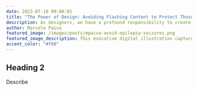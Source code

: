 ```yaml
---
date: 2023-07-18 00:00:01
title: "The Power of Design: Avoiding Flashing Content to Protect Those with Epilepsy"
description: As designers, we have a profound responsibility to create safe and inclusive digital environments. One critical aspect of this is avoiding flashing content in our designs. While WCAG 2.3.1 allows for content that flashes under strict parameters, it is strongly recommended to refrain from using flashing elements altogether.
author: Marcelo Paiva
featured_image: /images/posts/mpaiva-avoid-epilepsy-seizures.png
featured_image_description: This evocative digital illustration captures the intensity of an epileptic seizure. The young person depicted has their head tilted back, eyes closed, and mouth slightly open, conveying overwhelming sensation and loss of control. Electric blue lightning-like streaks emanate from their head, symbolizing the chaotic electrical activity in the brain during a seizure.
accent_color: "#f60"
---
```


## Heading 2

Describe

